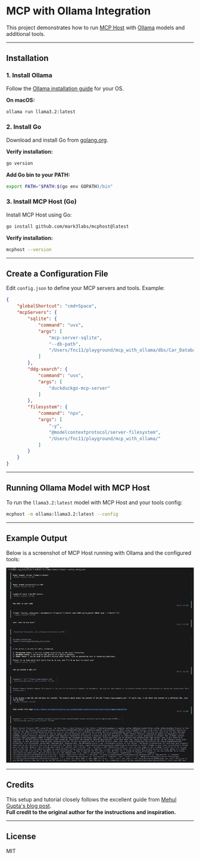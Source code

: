 # MCP with Ollama Integration

This project demonstrates how to run [MCP Host](https://github.com/mark3labs/mcphost) with [Ollama](https://ollama.com/) models and additional tools.

---

## Installation

### 1. Install Ollama

Follow the [Ollama installation guide](https://ollama.com/download) for your OS.

**On macOS:**
```sh
ollama run llama3.2:latest
```

### 2. Install Go

Download and install Go from [golang.org](https://golang.org/dl/).

**Verify installation:**
```sh
go version
```

**Add Go bin to your PATH:**
```sh
export PATH="$PATH:$(go env GOPATH)/bin"
```

### 3. Install MCP Host (Go)

Install MCP Host using Go:
```sh
go install github.com/mark3labs/mcphost@latest
```

**Verify installation:**
```sh
mcphost --version
```
---

## Create a Configuration File

Edit `config.json` to define your MCP servers and tools. Example:

```json
{
	"globalShortcut": "cmd+Space",
	"mcpServers": {
		"sqlite": {
			"command": "uvx",
			"args": [
				"mcp-server-sqlite",
				"--db-path",
				"/Users/fnc11/playground/mcp_with_ollama/dbs/Car_Database.db"
			]
		},
		"ddg-search": {
			"command": "uvx",
			"args": [
				"duckduckgo-mcp-server"
			]
		},
		"filesystem": {
			"command": "npx",
			"args": [
				"-y",
				"@modelcontextprotocol/server-filesystem",
				"/Users/fnc11/playground/mcp_with_ollama/"
			]
		}
	}
}
```

---

## Running Ollama Model with MCP Host

To run the `llama3.2:latest` model with MCP Host and your tools config:

```sh
mcphost -m ollama:llama3.2:latest --config 
```

---

## Example Output

Below is a screenshot of MCP Host running with Ollama and the configured tools:

![Running Example](resources/running_example.png)

---

## Credits

This setup and tutorial closely follows the excellent guide from [Mehul Gupta's blog post](https://medium.com/data-science-in-your-pocket/model-context-protocol-mcp-using-ollama-e719b2d9fd7a).  
**Full credit to the original author for the instructions and inspiration.**

---

## License

MIT
